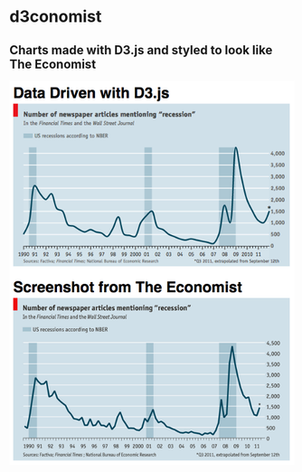 # d3conomist

## Charts made with D3.js and styled to look like The Economist

![D3.js chart vs real thing](https://github.com/brycedarling/d3conomist/raw/master/images/screenshot.png)


